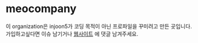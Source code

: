# meocompany
이 organization은 injoon5가 코딩 목적이 아닌 프로파일을 꾸미려고 만든 곳입니다.
가입하고싶다면 이슈 남기거나 [웹사이트](https://meogioup.github.io) 에 댓글 남겨주세요.
